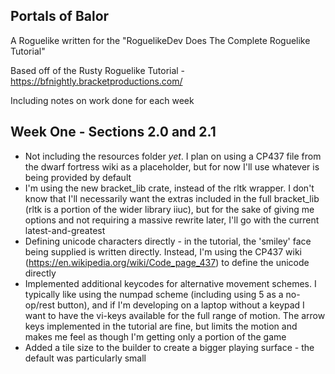 Portals of Balor
----
A Roguelike written for the "RoguelikeDev Does The Complete Roguelike Tutorial"

Based off of the Rusty Roguelike Tutorial - https://bfnightly.bracketproductions.com/

Including notes on work done for each week

Week One - Sections 2.0 and 2.1
-----
* Not including the resources folder _yet_. I plan on using a CP437 file from the dwarf fortress wiki as a placeholder, but for now I'll use whatever is being provided by default
* I'm using the new bracket_lib crate, instead of the rltk wrapper. I don't know that I'll necessarily want the extras included in the full bracket_lib (rltk is a portion of the wider library iiuc), but for the sake of giving me options and not requiring a massive rewrite later, I'll go with the current latest-and-greatest
* Defining unicode characters directly - in the tutorial, the 'smiley' face being supplied is written directly. Instead, I'm using the CP437 wiki (https://en.wikipedia.org/wiki/Code_page_437) to define the unicode directly
* Implemented additional keycodes for alternative movement schemes. I typically like using the numpad scheme (including using 5 as a no-op/rest button), and if I'm developing on a laptop without a keypad I want to have the vi-keys available for the full range of motion. The arrow keys implemented in the tutorial are fine, but limits the motion and makes me feel as though I'm getting only a portion of the game
* Added a tile size to the builder to create a bigger playing surface - the default was particularly small
